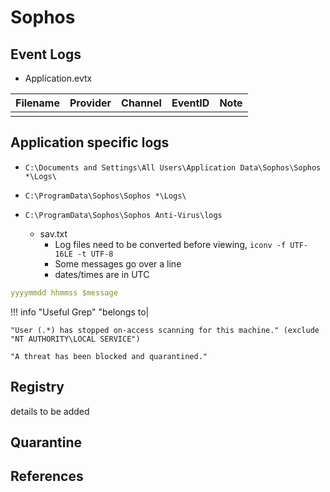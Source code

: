 # Sophos

## Event Logs

* Application.evtx

|Filename|Provider|Channel|EventID|Note
|-|-|-|-|-
|||||

## Application specific logs

* `C:\Documents and Settings\All Users\Application Data\Sophos\Sophos *\Logs\`
* `C:\ProgramData\Sophos\Sophos *\Logs\`

* `C:\ProgramData\Sophos\Sophos Anti-Virus\logs`
    *  sav.txt
        * Log files need to be converted before viewing, `iconv -f UTF-16LE -t UTF-8`
        * Some messages go over a line
        * dates/times are in UTC


``` yaml title="Example"
yyyymmdd hhmmss $message
```

!!! info "Useful Grep"
    "belongs to|

    "User (.*) has stopped on-access scanning for this machine." (exclude "NT AUTHORITY\LOCAL SERVICE")

    "A threat has been blocked and quarantined."

## Registry

details to be added

## Quarantine

## References
[^1]: [Sophos Central Endpoint and Sophos Central Server: Information on Windows log files](https://community.sophos.com/kb/en-us/133912)
[^2]: [Sophos Endpoint Security and Control: Information on Windows log files](https://support.sophos.com/support/s/article/KB-000033591?language=en_US)
